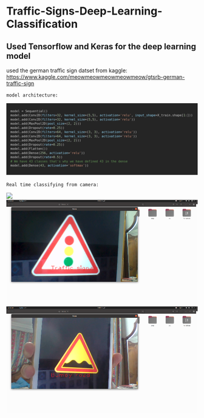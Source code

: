 # Traffic-Signs-Deep-Learning-Classification
Used Tensorflow and Keras for the deep learning model
------------------------------------------------------




used the german traffic sign datset from kaggle:
    https://www.kaggle.com/meowmeowmeowmeowmeow/gtsrb-german-traffic-sign
    
    model architecture:
![](Traffic-Signs-Deep-Learning-Classification/model_architecture.png)

    Real time classifying from camera:
![](Traffic-Signs-Deep-Learning-Classification/1.pmg)
![](Traffic-Signs-Deep-Learning-Classification/2.png)
![](Traffic-Signs-Deep-Learning-Classification/4.png)



    

